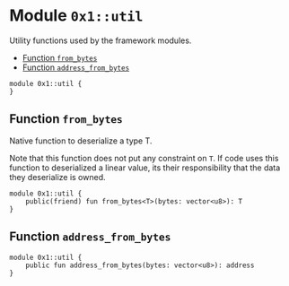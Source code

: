 <a id="0x1_util"></a>

# Module `0x1::util`

Utility functions used by the framework modules.

- [Function `from_bytes`](#0x1_util_from_bytes)
- [Function `address_from_bytes`](#0x1_util_address_from_bytes)

```move
module 0x1::util {
}
```

<a id="0x1_util_from_bytes"></a>

## Function `from_bytes`

Native function to deserialize a type T.

Note that this function does not put any constraint on `T`. If code uses this function to
deserialized a linear value, its their responsibility that the data they deserialize is
owned.

```move
module 0x1::util {
    public(friend) fun from_bytes<T>(bytes: vector<u8>): T
}
```

<a id="0x1_util_address_from_bytes"></a>

## Function `address_from_bytes`

```move
module 0x1::util {
    public fun address_from_bytes(bytes: vector<u8>): address
}
```
